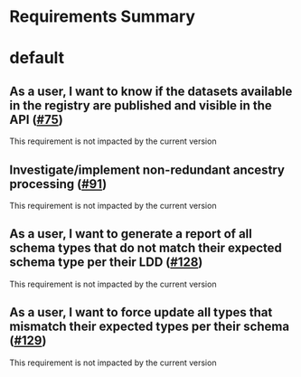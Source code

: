 
Requirements Summary
====================

# default

## As a user, I want to know if the datasets available in the registry are published and visible in the API ([#75](https://github.com/NASA-PDS/registry-sweepers/issues/75)) 


This requirement is not impacted by the current version
## Investigate/implement non-redundant ancestry processing ([#91](https://github.com/NASA-PDS/registry-sweepers/issues/91)) 


This requirement is not impacted by the current version
## As a user, I want to generate a report of all schema types that do not match their expected schema type per their LDD ([#128](https://github.com/NASA-PDS/registry-sweepers/issues/128)) 


This requirement is not impacted by the current version
## As a user, I want to force update all types that mismatch their expected types per their schema ([#129](https://github.com/NASA-PDS/registry-sweepers/issues/129)) 


This requirement is not impacted by the current version